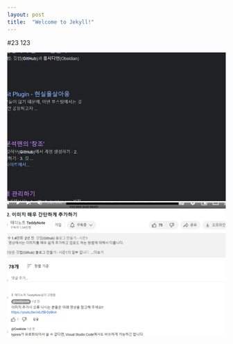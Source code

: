 ```yaml
---
layout: post
title:  "Welcome to Jekyll!"
---
```




#23
123

![Description](/Pasted%20image%2020240226152839.png)
![Description](./_posts/image-1.png)
